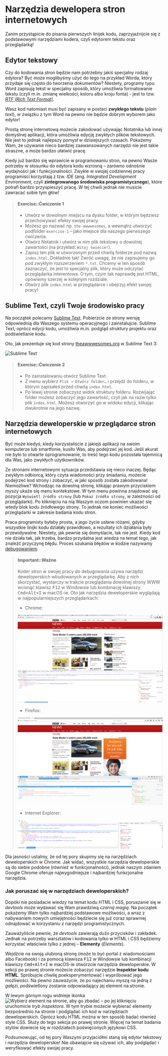 # Narzędzia dewelopera stron internetowych

Zanim przystąpicie do pisania pierwszych linijek kodu, zaprzyjaźnijcie się z podstawowymi narzędziami kodera, czyli edytorem tekstu oraz przeglądarką!

## Edytor tekstowy

Czy do kodowania stron będzie nam potrzebny jakiś specjalny rodzaj edytora? Być może moglibyśmy użyć do tego na przykład Worda, który przydaje się często do tworzenia dokumentów? Niestety, programy typu Word zapisują tekst w specjalny sposób, który umożliwia formatowanie tekstu (czyli m.in. zmianę wielkości, koloru albo kroju fonta) - jest to tzw. <i>[RTF (Rich Text Format)](https://pl.wikipedia.org/wiki/Rich_Text_Format)</i>.

Wasz kod natomiast musi być zapisany w postaci **zwykłego tekstu** (<i>plain text</i>), w związku z tym Word na pewno nie będzie dobrym wyborem jako edytor!

Prostą stronę internetową możecie zakodować używając Notatnika lub innej domyślnej aplikacji, która umożliwia edycję zwykłych plików tekstowych. Nie jest to jednak najlepszy pomysł w dzisiejszych czasach. Pokażemy Wam, że używanie nieco bardziej zaawansowanych narzędzi nie jest takie straszne, a może bardzo ułatwić pracę.

Kiedy już bardzo się wprawicie w programowaniu stron, na pewno Wasze potrzeby w stosunku do edytora kodu wzrosną – zarówno odnośnie wydajności jak i funkcjonalności. Zwykle w swojej codziennej pracy programiści korzystają z tzw. <i>IDE</i> (ang. <i>Integrated Development Environment</i>, czyli <b>zintegrowanego środowiska programistycznego</b>), które potrafi bardzo przyspieszyć pracę. W tej chwili jednak nie musicie zawracać sobie tym głów!

> #### Exercise::Ćwiczenie 1
>
>- Utwórz w dowolnym miejscu na dysku folder, w którym będziesz przechowywać efekty swojej pracy.
>- Możesz go nazwać np. `the-awwwesomes`, a wewnątrz utworzyć podfolder `exercise-1` – jako miejsce dla naszego pierwszego ćwiczenia.
>- Otwórz Notatnik i utwórz w nim plik tekstowy o dowolnej zawartości (na przykład: `Witaj świecie!`).
>- Zapisz ten plik w utworzonym przed chwilą folderze pod nazwą `index.html`. Dokładnie tak! Zwróć uwagę, że nie zapisujemy go pod zwykłym rozszerzeniem `*.txt`. Chcemy w ten sposób zaznaczyć, że jest to specjalny plik, który może odczytać przeglądarka interentowa. O tym, czym tak naprawdę jest HTML, opowiemy szerzej w kolejnym rozdziale.
>- Otwórz plik `index.html` w przeglądarce i obejrzyj efekt swojej pracy!

## Sublime Text, czyli Twoje środowisko pracy

Na początek polecamy [Sublime Text](https://www.sublimetext.com/3). Pobierzcie ze strony wersję odpowiednią dla Waszego systemu operacyjnego i zainstalujcie. Sublime Text, oprócz edycji kodu, umożliwia m.in. podgląd struktury projektu oraz podświetlanie kodu.

Oto, jak prezentuje się kod strony [theawwwesomes.org](http://theawwwesomes.org) w Sublime Text 3:

![Sublime Text](/images/sublime-screenshot.png "Sublime Text")

> #### Exercise::Ćwiczenie 2
>
>- Po zainstalowaniu otwórz Sublime Text.
>- Z menu wybierz `Plik → Otwórz folder…` i przejdź do folderu, w którym zapisałeś przed chwilą `index.html`.
>- Po lewej stronie zobaczysz widok struktury folderu. Rozwijając folder możesz zobaczyć jego zawartość, czyli jak na razie tylko plik `index.html`. Możesz otworzyć go w widoku edycji, klikając dwukrotnie na jego nazwę.

## Narzędzia deweloperskie w przeglądarce stron internetowych

Być może kiedyś, kiedy korzystaliście z jakiejś aplikacji na swoim komputerze lub smartfonie, kusiło Was, aby podejrzeć jej kod. Jeśli akurat nie było to otwarte oprogramowanie, to treść tego kodu pozostała tajemnicą dla Was, jako zwykłych użytkowników.

Ze stronami internetowymi sytuacja przedstawia się nieco inaczej. Będąc zwykłym odbiorcą, który czyta wiadomości przy śniadaniu, możecie podejrzeć kod strony i zobaczyć, w jaki sposób została zakodowana! Niemożliwe? Wchodząc na dowolną stronę, klikając prawym przyciskiem myszy ukaże się menu kontekstowe. W tym menu powinna znajdować się pozycja `Wyświetl źródło strony` (lub `Pokaż źródło strony`, w zależności od przeglądarki). Po kliknięciu na nią Waszym oczom powinien ukazać się wtedy blok kodu źródłowego strony. To jednak nie koniec możliwości przeglądarki w zakresie badania kodu stron.

Praca programisty byłaby prosta, a jego życie usłane różami, gdyby wszystkie linijki kodu działały prawidłowo, a rezultaty ich działania były przewidywalne. Niestety, jak pewnie się domyślacie, tak nie jest. Kiedy kod nie działa tak, jak trzeba, bardzo przydatna jest wiedza na temat tego, jak znaleźć przyczynę błędu. Proces szukania błędów w kodzie nazywamy [debugowaniem](https://pl.wikipedia.org/wiki/Debugowanie).

> #### Important::Ważne
>
>Koder stron w swojej pracy do debugowania używa narzędzi deweloperskich wbudowanych w przeglądarkę. Aby z nich skorzystać, wystarczy w trakcie przeglądania dowolnej strony WWW wcisnąć klawisz <kbd>F12</kbd> w Windowsie lub kombinację klawiszy <kbd>Cmd+Alt+I</kbd> w macOS-ie. Oto jak narzędzia deweloperskie wyglądają w najpopularniejszych przeglądarkach:
>
>- Chrome:
>
>![Narzędzia deweloperskie w Chrome](/images/chrome-devtools.png "Narzędzia deweloperskie w  Chrome")
>
>- Firefox:
>
>![Narzędzia deweloperskie w Firefoksie](/images/ff-devtools.png "Narzędzia deweloperskie w Firefoksie")
>
>- Internet Explorer:
>
>![Narzędzia deweloperskie w Internet Explorerze](/images/ie-devtools.png "Narzędzia deweloperskie w Internet Explorerze")

Dla jasności ustalmy, że od tej pory skupimy się na narzędziach deweloperskich w Chrome. Jak widać, wszystkie narzędzia deweloperskie są do siebie podobne (również w funkcjonalności), jednak naszym zdaniem Google Chrome oferuje najwygodniejsze i najbardziej funkcjonalne narzędzia.

### Jak poruszać się w narzędziach deweloperskich?

Dopóki nie posiadacie wiedzy na temat kodu HTML i CSS, poruszanie się w <i>devtools</i> może wydawać się Wam prawdziwą *czarną magią*. Na początek pokażemy Wam tylko najbardziej podstawowe możliwości, a wraz z nabywaniem nowych umiejętności będziecie się już coraz sprawniej odnajdować w korzystaniu z narzędzi programistycznych.

Zauważyliście pewnie, że <i>devtools</i> zawierają dużo przycisków i zakładek. Jednak na potrzeby warsztatów i kodowania tylko w HTML i CSS będziemy korzystać właściwie tylko z jednej – <b>Elementy</b> (<i>Elements</i>).

Wejdźcie na swoją ulubioną stronę (może to być portal z wiadomościami albo Facebook) i za pomocą klawisza <kbd>F12</kbd> w Windowsie lub kombinacji klawiszy <kbd>Cmd+Alt+I</kbd> w macOS-ie otwórzcie narzędzia deweloperskie. W sekcji po prawej stronie możecie zobaczyć narzędzie <b>Inspektor kodu HTML</b>. Spróbujcie chwilę poeksperymentować i wypróbować jego możliwości. Na pewno zauważycie, że po najechaniu myszą na jedną z <i>gałęzi</i>, podświetlony zostanie odpowiadający jej element na stronie.

W lewym górnym rogu widnieje ikonka ![Wybierz element na stronie, aby go zbadać](/images/inspector-ico.png "Wybierz element na stronie, aby go zbadać") – po jej kliknięciu uruchomicie <i>tryb inspektora</i>. W tym trybie możecie wybierać elementy bezpośrednio na stronie i podglądać ich kod w narzędziach deweloperskich. Oprócz kodu HTML można w ten sposób badać również style CSS. Służy do tego sekcja po prawej stronie. Więcej na temat badania stylów dowiecie się w rozdziałach poświęconych językowi CSS.

Podsumowując, od tej pory Waszymi przyjaciółmi staną się edytor tekstowy i narzędzia deweloperskie! Nie obawiajcie się używać ich, aby podglądać i weryfikować efekty swojej pracy.
